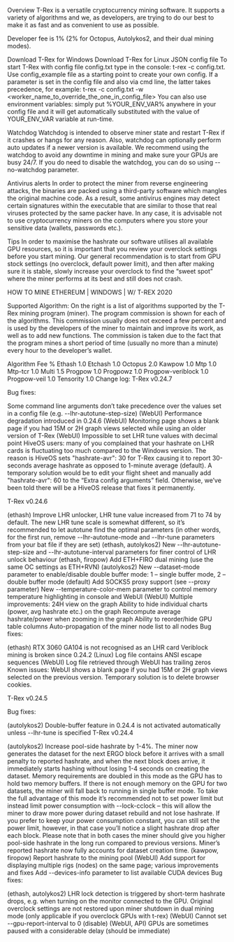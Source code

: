 Overview
T-Rex is a versatile cryptocurrency mining software. It supports a variety of algorithms and we, as developers, are trying to do our best to make it as fast and as convenient to use as possible.

Developer fee is 1% (2% for Octopus, Autolykos2, and their dual mining modes).

Download T-Rex for Windows
Download T-Rex for Linux
JSON config file
To start T-Rex with config file config.txt type in the console: t-rex -c config.txt. Use config_example file as a starting point to create your own config.
If a parameter is set in the config file and also via cmd line, the latter takes precedence, for example: t-rex -c config.txt -w <worker_name_to_override_the_one_in_config_file>
You can also use environment variables: simply put %YOUR_ENV_VAR% anywhere in your config file and it will get automatically substituted with the value of YOUR_ENV_VAR variable at run-time.

Watchdog
Watchdog is intended to observe miner state and restart T-Rex if it crashes or hangs for any reason. Also, watchdog can optionally perform auto updates if a newer version is available. We recommend using the watchdog to avoid any downtime in mining and make sure your GPUs are busy 24/7. If you do need to disable the watchdog, you can do so using --no-watchdog parameter.

Antivirus alerts
In order to protect the miner from reverse engineering attacks, the binaries are packed using a third-party software which mangles the original machine code. As a result, some antivirus engines may detect certain signatures within the executable that are similar to those that real viruses protected by the same packer have. In any case, it is advisable not to use cryptocurrency miners on the computers where you store your sensitive data (wallets, passwords etc.).

Tips
In order to maximise the hashrate our software utilises all available GPU resources, so it is important that you review your overclock settings before you start mining. Our general recommendation is to start from GPU stock settings (no overclock, default power limit), and then after making sure it is stable, slowly increase your overclock to find the “sweet spot” where the miner performs at its best and still does not crash.

HOW TO MINE ETHEREUM | WINDOWS | W/ T-REX 2020

Supported Algorithm:
On the right is a list of algorithms supported by the T-Rex mining program (miner). The program commission is shown for each of the algorithms. This commission usually does not exceed a few percent and is used by the developers of the miner to maintain and improve its work, as well as to add new functions. The commission is taken due to the fact that the program mines a short period of time (usually no more than a minute) every hour to the developer’s wallet.

Algorithm	Fee %
Ethash	1.0
Etchash	1.0
Octopus	2.0
Kawpow	1.0
Mtp	1.0
Mtp-tcr	1.0
Multi	1.5
Progpow	1.0
Progpowz	1.0
Progpow-veriblock	1.0
Progpow-veil	1.0
Tensority	1.0
Change log:
T-Rex v0.24.7

Bug fixes:

Some command line arguments don’t take precedence over the values set in a config file (e.g. --lhr-autotune-step-size)
(WebUI) Performance degradation introduced in 0.24.6
(WebUI) Monitoring page shows a blank page if you had 15M or 2H graph views selected while using an older version of T-Rex
(WebUI) Impossible to set LHR tune values with decimal point
HiveOS users: many of you complained that your hashrate on LHR cards is fluctuating too much compared to the Windows version. The reason is HiveOS sets "hashrate-avr": 30 for T-Rex causing it to report 30-seconds average hashrate as opposed to 1-minute average (default).
A temporary solution would be to edit your flight sheet and manually add "hashrate-avr": 60 to the “Extra config arguments” field. Otherwise, we’ve been told there will be a HiveOS release that fixes it permanently.

T-Rex v0.24.6

(ethash) Improve LHR unlocker, LHR tune value increased from 71 to 74 by default.
The new LHR tune scale is somewhat different, so it’s recommended to let autotune find the optimal parameters
(in other words, for the first run, remove --lhr-autotune-mode and --lhr-tune parameters from your bat file if they are set)
(ethash, autolykos2) New --lhr-autotune-step-size and --lhr-autotune-interval parameters for finer control of LHR unlock behaviour
(ethash, firopow) Add ETH+FIRO dual mining (use the same OC settings as ETH+RVN)
(autolykos2) New --dataset-mode parameter to enable/disable double buffer mode: 1 – single buffer mode, 2 – double buffer mode (default)
Add SOCKS5 proxy support (see --proxy parameter)
New --temperature-color-mem parameter to control memory temperature highlighting in console and WebUI
(WebUI) Multiple improvements:
24H view on the graph
Ability to hide individual charts (power, avg hashrate etc.) on the graph
Recompute average hashrate/power when zooming in the graph
Ability to reorder/hide GPU table columns
Auto-propagation of the miner node list to all nodes
Bug fixes:

(ethash) RTX 3060 GA104 is not recognised as an LHR card
Veriblock mining is broken since 0.24.2
(Linux) Log file contains ANSI escape sequences
(WebUI) Log file retrieved through WebUI has trailing zeros
Known issues: WebUI shows a blank page if you had 15M or 2H graph views selected on the previous version. Temporary solution is to delete browser cookies.

T-Rex v0.24.5

Bug fixes:

(autolykos2) Double-buffer feature in 0.24.4 is not activated automatically unless --lhr-tune is specified
T-Rex v0.24.4

(autolykos2) Increase pool-side hashrate by 1-4%.
The miner now generates the dataset for the next ERGO block before it arrives with a small penalty to reported hashrate, and when the next block does arrive, it immediately starts hashing without losing 1-4 seconds on creating the dataset.
Memory requirements are doubled in this mode as the GPU has to hold two memory buffers. If there is not enough memory on the GPU for two datasets, the miner will fall back to running in single buffer mode.
To take the full advantage of this mode it’s recommended not to set power limit but instead limit power consumption with --lock-cclock – this will allow the miner to draw more power during dataset rebuild and not lose hashrate. If you prefer to keep your power consumption constant, you can still set the power limit, however, in that case you’ll notice a slight hashrate drop after each block.
Please note that in both cases the miner should give you higher pool-side hashrate in the long run compared to previous versions. Miner’s reported hashrate now fully accounts for dataset creation time.
(kawpow, firopow) Report hashrate to the mining pool
(WebUI) Add support for displaying multiple rigs (nodes) on the same page; various improvements and fixes
Add --devices-info parameter to list available CUDA devices
Bug fixes:

(ethash, autolykos2) LHR lock detection is triggered by short-term hashrate drops, e.g. when turning on the monitor connected to the GPU.
Original overclock settings are not restored upon miner shutdown in dual mining mode (only applicable if you overclock GPUs with t-rex)
(WebUI) Cannot set --gpu-report-interval to 0 (disable)
(WebUI, API) GPUs are sometimes paused with a considerable delay (should be immediate)
